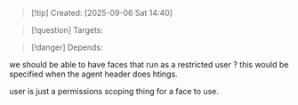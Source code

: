
>[!tip] Created: [2025-09-06 Sat 14:40]

>[!question] Targets: 

>[!danger] Depends: 

we should be able to have faces that run as a restricted user ?
this would be specified when the agent header does htings.

user is just a permissions scoping thing for a face to use.